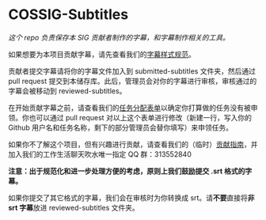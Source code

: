 # COSSIG-Subtitles
_这个 repo 负责保存本 SIG 贡献者制作的字幕，和字幕制作相关的工具。_

如果想要为本项目贡献字幕，请先查看我们的[字幕样式规范](https://github.com/COSSIG/COSSIG-Subtitles/blob/main/SUBTITLE-STANDARD.md)。

贡献者提交字幕请将你的字幕文件加入到 submitted-subtitles 文件夹，然后通过 pull request 提交到本储存库。此后，管理员会对你的字幕进行审核，审核通过的字幕会被移动到 reviewed-subtitles。

在开始贡献字幕之前，请查看我们的[任务分配表单](https://github.com/COSSIG/Mission-Control/blob/main/mission-status.csv)以确定你打算做的任务没有被申领。你也可以通过 pull request 对以上这个表单进行修改（新建一行，写入你的 Github 用户名和任务名称，剩下的部分管理员会替你填写）来申领任务。

如果你不了解这个项目，但有兴趣进行贡献，请查看我们的（临时）[贡献指南](https://github.com/COSSIG/Mission-Control/blob/main/README.md)，并加入我们的工作生活聊天吹水唯一指定 QQ 群：313552840


**注意：出于规范化和进一步处理方便的考虑，原则上我们鼓励提交 .srt 格式的字幕。**

如果你提交了其它格式的字幕，我们会在审核时为你转换成 srt。请**不要**直接将**非 srt 字幕**放进 reviewed-subtitles 文件夹。
